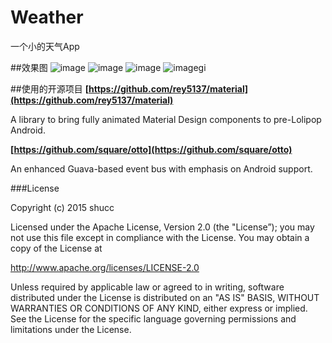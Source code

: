 # Weather
一个小的天气App

##效果图
![image](https://github.com/shucc/Weather/blob/master/demoImages/1.png)
![image](https://github.com/shucc/Weather/blob/master/demoImages/2.png)
![image](https://github.com/shucc/Weather/blob/master/demoImages/3.png)
![image](https://github.com/shucc/Weather/blob/master/demoImages/4.png)gi

##使用的开源项目
**[https://github.com/rey5137/material](https://github.com/rey5137/material)**

A library to bring fully animated Material Design components to pre-Lolipop Android.

**[https://github.com/square/otto](https://github.com/square/otto)**

An enhanced Guava-based event bus with emphasis on Android support.

###License

Copyright (c) 2015 shucc

Licensed under the Apache License, Version 2.0 (the "License”);
you may not use this file except in compliance with the License.
You may obtain a copy of the License at
   
   http://www.apache.org/licenses/LICENSE-2.0

Unless required by applicable law or agreed to in writing, software
distributed under the License is distributed on an "AS IS" BASIS,
WITHOUT WARRANTIES OR CONDITIONS OF ANY KIND, either express or implied.
See the License for the specific language governing permissions and
limitations under the License.